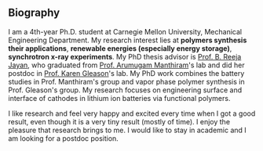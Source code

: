 <section class="thirteen columns" markdown="1">

# Biography
I am a 4th-year Ph.D. student at Carnegie Mellon University, Mechanical Engineering Department. My research interest lies at **polymers synthesis their applications**, **renewable energies (especially energy storage)**, **synchrotron x-ray experiments**. My PhD thesis advisor is [Prof. B. Reeja Jayan](http://jayanlab.com/), who graduated from [Prof. Arumugam Manthiram](http://sites.utexas.edu/manthiram/)'s lab and did her postdoc in [Prof. Karen Gleason](http://web.mit.edu/gleason-lab/)'s lab. My PhD work combines the battery studies in Prof. Manthiram's group and vapor phase polymer synthesis in Prof. Gleason's group. My research focuses on engineering surface and interface of cathodes in lithium ion batteries via functional polymers.   

I like research and feel very happy and excited every time when I got a good result, even though it is a very tiny result (mostly of time). I enjoy the pleasure that research brings to me. I would like to stay in academic and I am looking for a postdoc position.

</section>